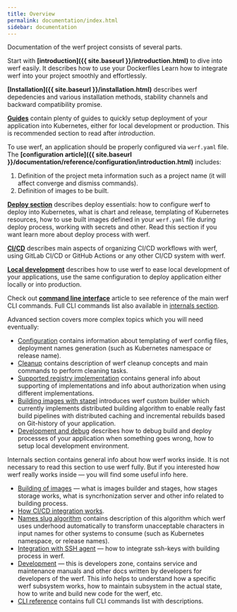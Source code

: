 ```yaml
---
title: Overview
permalink: documentation/index.html
sidebar: documentation
---
```


Documentation of the werf project consists of several parts.

Start with **[introduction]({{ site.baseurl }}/introduction.html)** to dive into werf easily. It describes how to use your Dockerfiles  Learn how to integrate werf into your project smoothly and effortlessly.

**[Installation]({{ site.baseurl }}/installation.html)** describes werf depedencies and various installation methods, stability channels and backward compatibility promise.

**[Guides]()** contain plenty of guides to quickly setup deployment of your application into Kubernetes,
either for local development or production. This is recommended section to read after _introduction_.

To use werf, an application should be properly configured via `werf.yaml` file. The **[configuration article]({{ site.baseurl }}/documentation/reference/configuration/introduction.html)** includes:

1. Definition of the project meta information such as a project name (it will affect converge and dismiss commands).
2. Definition of images to be built.

**[Deploy section]()** describes deploy essentials: how to configure werf to deploy into Kubernetes, what is chart and release, templating of Kubernetes resources, how to use built images defined in your `werf.yaml` file during deploy process, working with secrets and other. Read this section if you want learn more about deploy process with werf.

**[CI/CD]()** describes main aspects of organizing CI/CD workflows with werf, using GitLab CI/CD or GitHub Actions or any other CI/CD system with werf.

**[Local development]()** describes how to use werf to ease local development of your applications, use the same configuration to deploy application either locally or into production.

Check out **[command line interface]()** article to see reference of the main werf CLI commands. Full CLI commands list also available in [internals section]().

Advanced section covers more complex topics which you will need eventually:
 - [Configuration]() contains information about templating of werf config files, deployment names generation (such as Kubernetes namespace or release name).
 - [Cleanup]() contains description of werf cleanup concepts and main commands to perform cleaning tasks.
 - [Supported registry implementation]() contains general info about supporting of implementations and info about authorization when using different implementations.
 - [Building images with stapel]() introduces werf custom builder which currently implements distributed building algorithm to enable really fast build pipelines with distributed caching and incremental rebuilds based on Git-history of your application.
 - [Development and debug]() describes how to debug build and deploy processes of your application when something goes wrong, how to setup local development environment.

Internals section contains general info about how werf works inside. It is not necessary to read this section to use werf fully. But if you interested how werf really works inside — you will find some useful info here.
 - [Building of images]() — what is images builder and stages, how stages storage works, what is syncrhonization server and other info related to building process.
 - [How CI/CD integration works]().
 - [Names slug algorithm]() contains description of this algorithm which werf uses underhood automatically to transform unacceptable characters in input names for other systems to consume (such as Kubernetes namespace, or release names).
 - [Integration with SSH agent]() — how to integrate ssh-keys with building process in werf.
 - [Development]() — this is developers zone, contains service and maintenance manuals and other docs written by developers for developers of the werf. This info helps to understand how a specific werf subsystem works, how to maintain subsystem in the actual state, how to write and build new code for the werf, etc.
 - [CLI reference]() contains full CLI commands list with descriptions.
